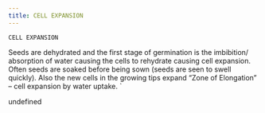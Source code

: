 ```yaml
---
title: CELL EXPANSION
---
```

`CELL EXPANSION`

Seeds are dehydrated and the first stage of germination is the imbibition/ absorption of water causing the cells to rehydrate causing cell expansion.  Often seeds are soaked before being sown (seeds are seen to swell quickly).  Also the new cells in the growing tips expand “Zone of Elongation” – cell expansion by water uptake.
`

undefined